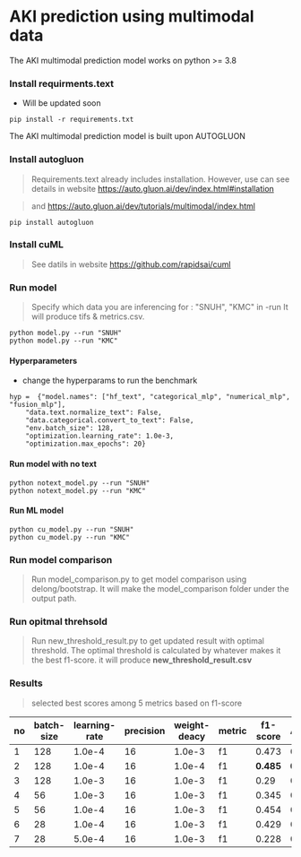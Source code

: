 # AKI prediction using multimodal data

The AKI multimodal prediction model works on python >= 3.8

### Install requirments.text
- Will be updated soon
```
pip install -r requirements.txt
```


The AKI multimodal prediction model is built upon AUTOGLUON

### Install autogluon
> Requirements.text already includes installation. However, use can see details in website https://auto.gluon.ai/dev/index.html#installation

> and https://auto.gluon.ai/dev/tutorials/multimodal/index.html
```
pip install autogluon 
```
### Install cuML
> See datils in website https://github.com/rapidsai/cuml

### Run model
> Specify which data you are inferencing for : "SNUH", "KMC"  in -run
It will produce tifs & metrics.csv.

```
python model.py --run "SNUH"
python model.py --run "KMC"
```

#### Hyperparameters
- change the hyperparams to run the benchmark

```
hyp =  {"model.names": ["hf_text", "categorical_mlp", "numerical_mlp", "fusion_mlp"],
    "data.text.normalize_text": False,
    "data.categorical.convert_to_text": False,    
    "env.batch_size": 128,
    "optimization.learning_rate": 1.0e-3,
    "optimization.max_epochs": 20}
```

#### Run model with no text
```
python notext_model.py --run "SNUH" 
python notext_model.py --run "KMC" 
```

#### Run ML model 
```
python cu_model.py --run "SNUH" 
python cu_model.py --run "KMC" 
```

### Run model comparison
> Run model_comparison.py to get model comparison using delong/bootstrap. It will make the model_comparison folder under the output path.

### Run opitmal threhsold
> Run new_threshold_result.py to get updated result with optimal threshold. The optimal threshold is calculated by whatever makes it the best f1-score. it will produce **new_threshold_result.csv**

### Results 
> selected best scores among 5 metrics based on f1-score


|no|batch-size|learning-rate|precision|weight-deacy|metric|f1-score|AUROC|AUPRC|
|------|---|---|--|--|--|--|--|--|
|1|128|1.0e-4|16|1.0e-3|f1|0.473|0.897|0.484|
|2|128|1.0e-4|16|1.0e-4|f1|**0.485**|**0.904**|**0.488**|
|3|128|1.0e-3|16|1.0e-3|f1|0.29|0.877|0.331|
|4|56|1.0e-3|16|1.0e-3|f1|0.345 |0.88|0.417|
|5|56|1.0e-4|16|1.0e-3|f1|0.454 |0.895|0.49|
|6|28|1.0e-4|16|1.0e-3|f1|0.429 |0.889|0.403|
|7|28|5.0e-4|16|1.0e-3|f1| 0.228|0.882|0.342|


